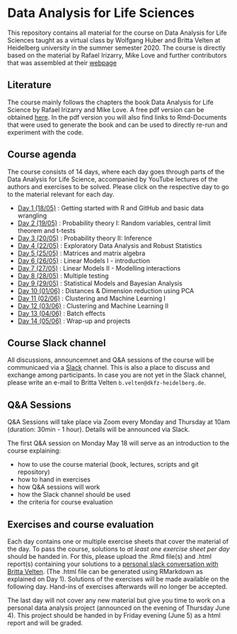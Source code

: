 # Data Analysis for Life Sciences 
This repository contains all material for the course on Data Analysis for Life Sciences taught as a virtual class by Wolfgang Huber and Britta Velten at Heidelberg university in the summer semester 2020. The course is directly based on the material by Rafael Irizarry, Mike Love and further contributors that was assembled at their [webpage](https://rafalab.github.io/pages/harvardx.html)

## Literature
The course mainly follows the chapters the book Data Analysis for Life Science by Rafael Irizarry and Mike Love. A free pdf version can be obtained [here](https://leanpub.com/dataanalysisforthelifesciences). In the pdf version you will also find links to Rmd-Documents that were used to generate the book and can be used to directly re-run and experiment with the code.


## Course agenda
The course consists of 14 days, where each day goes through parts of the Data Analysis for Life Science, accompanied by YouTube lectures of the authors and exercises to be solved. Please click on the respective day to go to the material relevant for each day.

* [Day 1 (18/05)](day1/) :  Getting started with R and GitHub and basic data wrangling
* [Day 2 (19/05)](day2/) : Probability theory I: Random variables, central limit theorem and t-tests 
* [Day 3 (20/05)](day3/) : Probability theory II: Inference
* [Day 4 (22/05)](day4/) : Exploratory Data Analysis and Robust Statistics
* [Day 5 (25/05)](day5/) : Matrices and matrix algebra
* [Day 6 (26/05)](day6/) : Linear Models I - introduction
* [Day 7 (27/05)](day7/) : Linear Models II - Modelling interactions
* [Day 8 (28/05)](day8/) : Multiple testing
* [Day 9 (29/05)](day9/) : Statistical Models and Bayesian Analysis 
* [Day 10 (01/06)](day10/) :  Distances & Dimension reduction using PCA
* [Day 11 (02/06)](day11/) : Clustering and Machine Learning I 
* [Day 12 (03/06)](day12/) : Clustering and Machine Learning II
* [Day 13 (04/06)](day13/) : Batch effects
* [Day 14 (05/06)](day14/) : Wrap-up and projects


## Course Slack channel
All discussions, announcemnet and Q&A sessions of the course will be communicaed via a [Slack](https://slack.com) channel. This is also a place to discuss and exchange among participants. In case you are not yet in the Slack channel, please write an e-mail to Britta Velten `b.velten@dkfz-heidelberg.de`.

## Q&A Sessions
Q&A Sessions will take place via Zoom every Monday and Thursday at 10am (duration: 30min - 1 hour). Details will be announced via Slack. 

The first Q&A session on Monday May 18 will serve as an introduction to the course explaining:

- how to use the course material (book, lectures, scripts and git repository)
- how to hand in exercises
- how Q&A sessions will work
- how the Slack channel should be used
- the criteria for course evaluation

## Exercises and course evaluation
Each day contains one or multiple exercise sheets that cover the material of the day.
To pass the course, solutions to *at least one exercise sheet per day* should be handed in. For this, please upload the .Rmd file(s) and .html report(s) containing your solutions to a [personal slack conversation with Britta Velten](https://dataanalysis4-xqg7747.slack.com/archives/D012Q4UHDGV). (The .html file can be generated using RMarkdown as explained on Day 1). Solutions of the exercises will be made available on the following day. Hand-ins of exercises afterwards will no longer be accepted.

The last day will not cover any new material but give you time to work on a personal data analysis project (announced on the evening of Thursday June 4). This project should be handed in by Friday evening (June 5) as a html report and will be graded.
